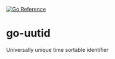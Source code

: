 [![Go Reference](https://pkg.go.dev/badge/github.com/flowstack/go-uutid.svg)](https://pkg.go.dev/github.com/flowstack/go-uutid)

# go-uutid

Universally unique time sortable identifier
